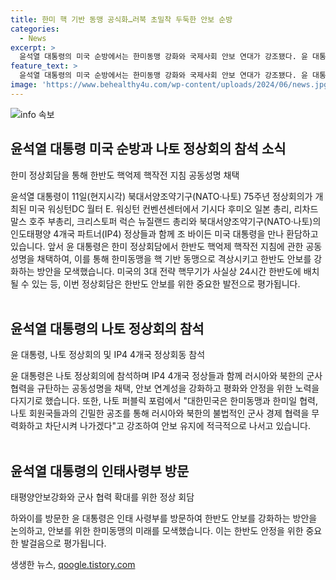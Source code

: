 ```yaml
---
title: 한미 핵 기반 동맹 공식화…러북 초밀착 두둑한 안보 순방
categories:
  - News
excerpt: >
  윤석열 대통령의 미국 순방에서는 한미동맹 강화와 국제사회 안보 연대가 강조됐다. 윤 대통령과 조 바이든 대통령은 한미 한반도 핵억제 핵작전 지침을 공동성명으로 채택하며 한반도 안보 협력을 강화했다. 이로써 한미 동맹은 핵 기반 동맹으로 전환됐고, 미국의 핵 전력과 한국의 첨단 재래식 전력이 통합되어 한반도 안보를 강화하는 시스템이 구축됐다. 또한, 윤 대통령은 나토 정상회의와의 강력한 안보 협력을 통해 러시아와 북한의 군사 협력을 규탄하고 국제 안보를 강화하는 데 힘을 쏟았다.
feature_text: >
  윤석열 대통령의 미국 순방에서는 한미동맹 강화와 국제사회 안보 연대가 강조됐다. 윤 대통령과 조 바이든 대통령은 한미 한반도 핵억제 핵작전 지침을 공동성명으로 채택하며 한반도 안보 협력을 강화했다. 이로써 한미 동맹은 핵 기반 동맹으로 전환됐고, 미국의 핵 전력과 한국의 첨단 재래식 전력이 통합되어 한반도 안보를 강화하는 시스템이 구축됐다. 또한, 윤 대통령은 나토 정상회의와의 강력한 안보 협력을 통해 러시아와 북한의 군사 협력을 규탄하고 국제 안보를 강화하는 데 힘을 쏟았다.
image: 'https://www.behealthy4u.com/wp-content/uploads/2024/06/news.jpg'
---
```


<p><img src="https://www.behealthy4u.com/wp-content/uploads/2024/06/news.jpg" alt="info 속보" /></p>

<h2 data-ke-size="size26">윤석열 대통령 미국 순방과 나토 정상회의 참석 소식</h2>

<p data-ke-size="size16">한미 정상회담을 통해 한반도 핵억제 핵작전 지침 공동성명 채택</p>

<p>윤석열 대통령이 11일(현지시각) 북대서양조약기구(NATO·나토) 75주년 정상회의가 개최된 미국 워싱턴DC 월터 E. 워싱턴 컨벤션센터에서 기시다 후미오 일본 총리, 리차드 말스 호주 부총리, 크리스토퍼 럭슨 뉴질랜드 총리와 북대서양조약기구(NATO·나토)의 인도태평양 4개국 파트너(IP4) 정상들과 함께 조 바이든 미국 대통령을 만나 환담하고 있습니다. 앞서 윤 대통령은 한미 정상회담에서 한반도 핵억제 핵작전 지침에 관한 공동성명을 채택하여, 이를 통해 한미동맹을 핵 기반 동맹으로 격상시키고 한반도 안보를 강화하는 방안을 모색했습니다. 미국의 3대 전략 핵무기가 사실상 24시간 한반도에 배치될 수 있는 등, 이번 정상회담은 한반도 안보를 위한 중요한 발전으로 평가됩니다.<br><br></p>

<h2 data-ke-size="size26">윤석열 대통령의 나토 정상회의 참석</h2>

<p data-ke-size="size16">윤 대통령, 나토 정상회의 및 IP4 4개국 정상회동 참석</p>

<p>윤 대통령은 나토 정상회의에 참석하며 IP4 4개국 정상들과 함께 러시아와 북한의 군사 협력을 규탄하는 공동성명을 채택, 안보 연계성을 강화하고 평화와 안정을 위한 노력을 다지기로 했습니다.  또한, 나토 퍼블릭 포럼에서 "대한민국은 한미동맹과 한미일 협력, 나토 회원국들과의 긴밀한 공조를 통해 러시아와 북한의 불법적인 군사 경제 협력을 무력화하고 차단시켜 나가겠다"고 강조하여 안보 유지에 적극적으로 나서고 있습니다.<br><br></p>

<h2 data-ke-size="size26">윤석열 대통령의 인태사령부 방문</h2>

<p data-ke-size="size16">태평양안보강화와 군사 협력 확대를 위한 정상 회담</p>

<p>하와이를 방문한 윤 대통령은 인태 사령부를 방문하여 한반도 안보를 강화하는 방안을 논의하고, 안보를 위한 한미동맹의 미래를 모색했습니다. 이는 한반도 안정을 위한 중요한 발걸음으로 평가됩니다.</p>
생생한 뉴스, <a href="https://qoogle.tistory.com" rel="dofollow">qoogle.tistory.com</a>


